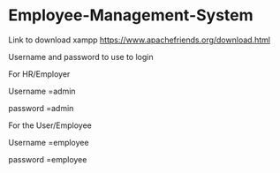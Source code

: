 # Employee-Management-System

Link to download xampp https://www.apachefriends.org/download.html

Username and password to use to login 

For HR/Employer

Username =admin

password =admin

For the User/Employee

Username =employee

password =employee
